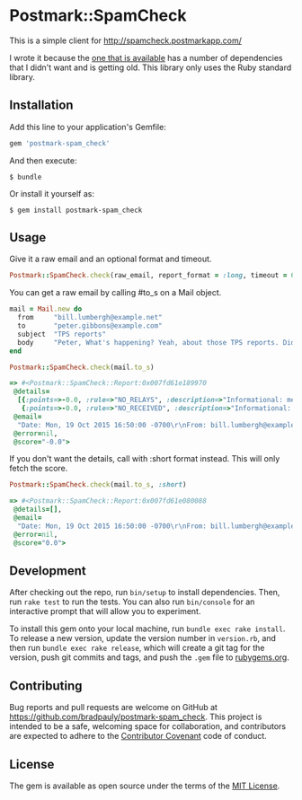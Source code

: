 # Postmark::SpamCheck

This is a simple client for http://spamcheck.postmarkapp.com/

I wrote it because the [one that is available](https://github.com/krasio/postmark_spamcheck) has a number of dependencies that I didn't want and is getting old. This library only uses the Ruby standard library.

## Installation

Add this line to your application's Gemfile:

```ruby
gem 'postmark-spam_check'
```

And then execute:

    $ bundle

Or install it yourself as:

    $ gem install postmark-spam_check

## Usage

Give it a raw email and an optional format and timeout.

```ruby
Postmark::SpamCheck.check(raw_email, report_format = :long, timeout = 60)
```

You can get a raw email by calling #to_s on a Mail object.

```ruby
mail = Mail.new do
  from     "bill.lumbergh@example.net"
  to       "peter.gibbons@example.com"
  subject  "TPS reports"
  body     "Peter, What's happening? Yeah, about those TPS reports. Did you get the memo?"
end

Postmark::SpamCheck.check(mail.to_s)

=> #<Postmark::SpamCheck::Report:0x007fd61e189970
 @details=
  [{:points=>-0.0, :rule=>"NO_RELAYS", :description=>"Informational: message was not relayed via SMTP"},
   {:points=>-0.0, :rule=>"NO_RECEIVED", :description=>"Informational: message has no Received headers"}],
 @email=
  "Date: Mon, 19 Oct 2015 16:50:00 -0700\r\nFrom: bill.lumbergh@example.net\r\nTo: peter.gibbons@example.com\r\nMessage-ID: <562581a848336_c663feb09065bec23540@venus.local.mail>\r\nSubject: TPS reports\r\nMime-Version: 1.0\r\nContent-Type: text/plain;\r\n charset=UTF-8\r\nContent-Transfer-Encoding: 7bit\r\n\r\nPeter, What's happening? Yeah, about those TPS reports. Did you get the memo?",
 @error=nil,
 @score="-0.0">
 ```

If you don't want the details, call with :short format instead. This will only fetch the score.

```ruby
Postmark::SpamCheck.check(mail.to_s, :short)

=> #<Postmark::SpamCheck::Report:0x007fd61e080088
 @details=[],
 @email=
  "Date: Mon, 19 Oct 2015 16:50:00 -0700\r\nFrom: bill.lumbergh@example.net\r\nTo: peter.gibbons@example.com\r\nMessage-ID: <562581a848336_c663feb09065bec23540@venus.local.mail>\r\nSubject: TPS reports\r\nMime-Version: 1.0\r\nContent-Type: text/plain;\r\n charset=UTF-8\r\nContent-Transfer-Encoding: 7bit\r\n\r\nPeter, What's happening? Yeah, about those TPS reports. Did you get the memo?",
 @error=nil,
 @score="0.0">
```

## Development

After checking out the repo, run `bin/setup` to install dependencies. Then, run `rake test` to run the tests. You can also run `bin/console` for an interactive prompt that will allow you to experiment.

To install this gem onto your local machine, run `bundle exec rake install`. To release a new version, update the version number in `version.rb`, and then run `bundle exec rake release`, which will create a git tag for the version, push git commits and tags, and push the `.gem` file to [rubygems.org](https://rubygems.org).

## Contributing

Bug reports and pull requests are welcome on GitHub at https://github.com/bradpauly/postmark-spam_check. This project is intended to be a safe, welcoming space for collaboration, and contributors are expected to adhere to the [Contributor Covenant](contributor-covenant.org) code of conduct.


## License

The gem is available as open source under the terms of the [MIT License](http://opensource.org/licenses/MIT).
